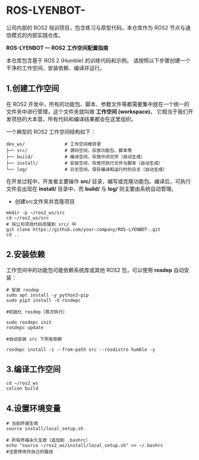 # ROS-LYENBOT-

公司内部的 ROS2 培训项目，包含练习与原型代码。本仓库作为 ROS2 节点与通信模式的内部实践仓库。

**ROS-LYENBOT — ROS2 工作空间配置指南**

本仓库包含基于 ROS 2 (Humble) 的训练代码和示例。
 请按照以下步骤创建一个干净的工作空间、安装依赖、编译并运行。

## 1.创建工作空间

在 ROS2 开发中，所有的功能包、脚本、参数文件等都需要集中放在一个统一的文件夹中进行管理，这个文件夹就叫做 **工作空间 (workspace)**。
 它相当于我们开发项目的大本营，所有代码和编译结果都会在这里组织。

一个典型的 ROS2 工作空间结构如下：

```
dev_ws/               # 工作空间根目录
├── src/              # 源码空间，存放功能包、脚本等
├── build/            # 编译空间，存放中间文件（自动生成）
├── install/          # 安装空间，存放可执行文件与脚本（自动生成）
└── log/              # 日志空间，保存编译和运行时的日志（自动生成）
```

在开发过程中，开发者主要操作 **src/** 目录，编写或克隆功能包。编译后，可执行文件会出现在 **install/** 目录中，而 **build/** 与 **log/** 则主要由系统自动管理。

- 创建src文件夹并克隆项目

```shell
mkdir -p ~/ros2_ws/src
cd ~/ros2_ws/src
# 将公司项目代码克隆到 src/ 中
git clone https://github.com/your-company/ROS-LYENBOT-.git
cd ..
```

## 2.安装依赖

工作空间中的功能包可能依赖系统库或其他 ROS2 包，可以使用 **rosdep** 自动安装：

```shell
# 安装 rosdep
sudo apt install -y python3-pip
sudo pip3 install -U rosdepc

#初始化 rosdep（首次执行）

sudo rosdepc init
rosdepc update

#自动安装 src 下所有依赖

rosdepc install -i --from-path src --rosdistro humble -y
```
## 3.编译工作空间

```shell
cd ~/ros2_ws
colcon build
```

## 4.设置环境变量

```shell
# 当前终端生效
source install/local_setup.sh

# 所有终端永久生效（追加到 .bashrc）
echo "source ~/ros2_ws/install/local_setup.sh" >> ~/.bashrc
#注意修改你自己的路径
```